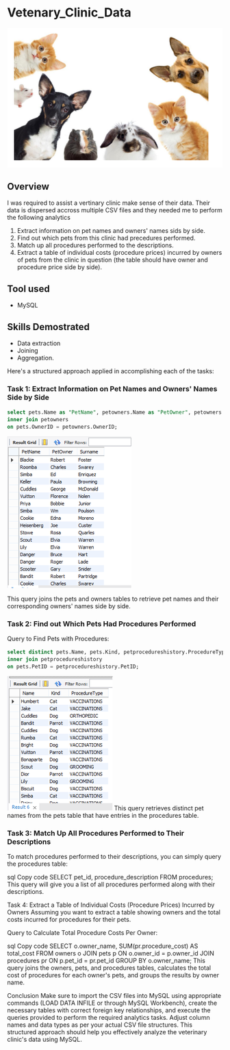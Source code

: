 # Vetenary_Clinic_Data
![](https://github.com/nnamdi-kemas/Vetenary_Clinic_Data/blob/main/petpicture.PNG)

## Overview

I was required to assist a vertinary clinic make sense of their data. Their data is dispersed accross multiple CSV files and they needed me to perform the following analytics

1. Extract information on pet names and owners' names sids by side.
2. Find out which pets from this clinic had precedures performed.
3. Match up all procedures performed to the descriptions.
4. Extract a table of individual costs (procedure prices) incurred by owners of pets from the clinic in question (the table should have owner and procedure price side by side).

## Tool used
- MySQL

## Skills Demostrated
- Data extraction
- Joining
- Aggregation.

Here's a structured approach applied in accomplishing each of the tasks:

### Task 1: Extract Information on Pet Names and Owners' Names Side by Side
```sql
select pets.Name as "PetName", petowners.Name as "PetOwner", petowners.Surname from pets
inner join petowners
on pets.OwnerID = petowners.OwnerID;
```
![](petnameandowner.PNG)

This query joins the pets and owners tables to retrieve pet names and their corresponding owners' names side by side.

### Task 2: Find out Which Pets Had Procedures Performed

Query to Find Pets with Procedures:
```sql
select distinct pets.Name, pets.Kind, petprocedureshistory.ProcedureType from pets
inner join petprocedureshistory
on pets.PetID = petprocedureshistory.PetID;
```
![](https://github.com/nnamdi-kemas/Vetenary_Clinic_Data/blob/main/nameandproceduretype.PNG)
This query retrieves distinct pet names from the pets table that have entries in the procedures table.

### Task 3: Match Up All Procedures Performed to Their Descriptions
To match procedures performed to their descriptions, you can simply query the procedures table:

sql
Copy code
SELECT pet_id, procedure_description
FROM procedures;
This query will give you a list of all procedures performed along with their descriptions.

Task 4: Extract a Table of Individual Costs (Procedure Prices) Incurred by Owners
Assuming you want to extract a table showing owners and the total costs incurred for procedures for their pets.

Query to Calculate Total Procedure Costs Per Owner:

sql
Copy code
SELECT o.owner_name, SUM(pr.procedure_cost) AS total_cost
FROM owners o
JOIN pets p ON o.owner_id = p.owner_id
JOIN procedures pr ON p.pet_id = pr.pet_id
GROUP BY o.owner_name;
This query joins the owners, pets, and procedures tables, calculates the total cost of procedures for each owner's pets, and groups the results by owner name.

Conclusion
Make sure to import the CSV files into MySQL using appropriate commands (LOAD DATA INFILE or through MySQL Workbench), create the necessary tables with correct foreign key relationships, and execute the queries provided to perform the required analytics tasks. Adjust column names and data types as per your actual CSV file structures. This structured approach should help you effectively analyze the veterinary clinic's data using MySQL.






